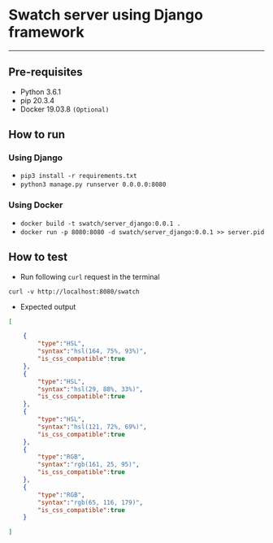 # Swatch server using Django framework

---

## Pre-requisites
* Python 3.6.1
* pip 20.3.4
* Docker 19.03.8 `(Optional)`

## How to run

### Using Django

* `pip3 install -r requirements.txt`
* `python3 manage.py runserver 0.0.0.0:8080`

### Using Docker

* `docker build -t swatch/server_django:0.0.1 .`
* `docker run -p 8080:8080 -d swatch/server_django:0.0.1 >> server.pid`

## How to test

* Run following `curl` request in the terminal

`curl -v http://localhost:8080/swatch`

* Expected output

```json
[

    {
        "type":"HSL",
        "syntax":"hsl(164, 75%, 93%)",
        "is_css_compatible":true
    },
    {
        "type":"HSL",
        "syntax":"hsl(29, 88%, 33%)",
        "is_css_compatible":true
    },
    {
        "type":"HSL",
        "syntax":"hsl(121, 72%, 69%)",
        "is_css_compatible":true
    },
    {
        "type":"RGB",
        "syntax":"rgb(161, 25, 95)",
        "is_css_compatible":true
    },
    {
        "type":"RGB",
        "syntax":"rgb(65, 116, 179)",
        "is_css_compatible":true
    }

]
```